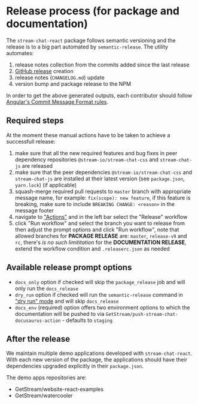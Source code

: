 # Release process (for package and documentation)

The `stream-chat-react` package follows semantic versioning and the release is to a big part automated by `semantic-release`. The utility automates:

1. release notes collection from the commits added since the last release
2. [GitHub release](https://github.com/GetStream/stream-chat-react/releases) creation
3. release notes (`CHANGELOG.md`) update
4. version bump and package release to the NPM

In order to get the above generated outputs, each contributor should follow [Angular's Commit Message Format rules](https://github.com/angular/angular/blob/master/CONTRIBUTING.md#-commit-message-format).

## Required steps

At the moment these manual actions have to be taken to achieve a successfull release:

1. make sure that all the new required features and bug fixes in peer dependency repositories `@stream-io/stream-chat-css` and `stream-chat-js` are released
2. make sure that the peer dependencies `@stream-io/stream-chat-css` and `stream-chat-js` are installed at their latest version (see `package.json`, `yarn.lock`) (if applicable)
3. squash-merge required pull requests to `master` branch with appropriate message name, for example: `fix(scope): new feature`, if this feature is breaking, make sure to include `BREAKING CHANGE: <reason>` in the message footer
4. navigate to ["Actions"](https://github.com/GetStream/stream-chat-react/actions) and in the left bar select the "Release" workflow
5. click "Run workflow" and select the branch you want to release from then adjust the prompt options and click "Run workflow", note that allowed branches for __PACKAGE RELEASE__ are: `master`, `release-v9` and `rc`, there's _is no such limititation_ for the __DOCUMENTATION RELEASE__, extend the workflow condition and `.releaserc.json` as needed

## Available release prompt options

- `docs_only` option if checked will skip the `package_release` job and will only run the `docs_release`
- `dry_run` option if checked will run the `semantic-release` command in ["dry run" mode](https://semantic-release.gitbook.io/semantic-release/usage/configuration#dryrun) and will skip `docs_release`
- `docs_env` (required) option offers two environment options to which the documentation will be pushed to via `GetStream/push-stream-chat-docusaurus-action` - defaults to `staging`

## After the release

We maintain multiple demo applications developed with `stream-chat-react`. With each new version of the package, the applications should have their dependencies upgraded explicitly in their `package.json`.

The demo apps repositories are:

- GetStream/website-react-examples
- GetStream/watercooler
